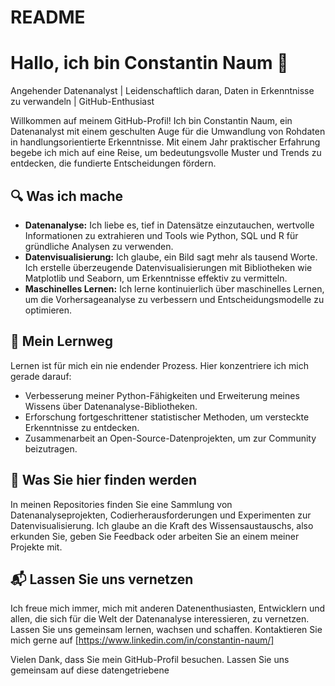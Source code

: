 # README
 
# Hallo, ich bin Constantin Naum 👋

Angehender Datenanalyst | Leidenschaftlich daran, Daten in Erkenntnisse zu verwandeln | GitHub-Enthusiast

Willkommen auf meinem GitHub-Profil! Ich bin Constantin Naum, ein Datenanalyst mit einem geschulten Auge für die Umwandlung von Rohdaten in handlungsorientierte Erkenntnisse. Mit einem Jahr praktischer Erfahrung begebe ich mich auf eine Reise, um bedeutungsvolle Muster und Trends zu entdecken, die fundierte Entscheidungen fördern.

## 🔍 Was ich mache

- **Datenanalyse:** Ich liebe es, tief in Datensätze einzutauchen, wertvolle Informationen zu extrahieren und Tools wie Python, SQL und R für gründliche Analysen zu verwenden.
- **Datenvisualisierung:** Ich glaube, ein Bild sagt mehr als tausend Worte. Ich erstelle überzeugende Datenvisualisierungen mit Bibliotheken wie Matplotlib und Seaborn, um Erkenntnisse effektiv zu vermitteln.
- **Maschinelles Lernen:** Ich lerne kontinuierlich über maschinelles Lernen, um die Vorhersageanalyse zu verbessern und Entscheidungsmodelle zu optimieren.

## 🌱 Mein Lernweg

Lernen ist für mich ein nie endender Prozess. Hier konzentriere ich mich gerade darauf:

- Verbesserung meiner Python-Fähigkeiten und Erweiterung meines Wissens über Datenanalyse-Bibliotheken.
- Erforschung fortgeschrittener statistischer Methoden, um versteckte Erkenntnisse zu entdecken.
- Zusammenarbeit an Open-Source-Datenprojekten, um zur Community beizutragen.

## 🚀 Was Sie hier finden werden

In meinen Repositories finden Sie eine Sammlung von Datenanalyseprojekten, Codierherausforderungen und Experimenten zur Datenvisualisierung. Ich glaube an die Kraft des Wissensaustauschs, also erkunden Sie, geben Sie Feedback oder arbeiten Sie an einem meiner Projekte mit.

## 📬 Lassen Sie uns vernetzen

Ich freue mich immer, mich mit anderen Datenenthusiasten, Entwicklern und allen, die sich für die Welt der Datenanalyse interessieren, zu vernetzen. Lassen Sie uns gemeinsam lernen, wachsen und schaffen. Kontaktieren Sie mich gerne auf [https://www.linkedin.com/in/constantin-naum/]

Vielen Dank, dass Sie mein GitHub-Profil besuchen. Lassen Sie uns gemeinsam auf diese datengetriebene 
